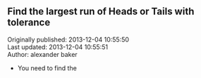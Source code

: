 ## Find the largest run of Heads or Tails with tolerance  
Originally published: 2013-12-04 10:55:50  
Last updated: 2013-12-04 10:55:51  
Author: alexander baker  
  

+ You need to find the 